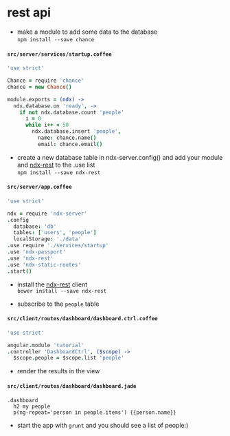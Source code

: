 # rest api
- make a module to add some data to the database  
`npm install --save chance`  

#### `src/server/services/startup.coffee`  

```coffeescript
'use strict'

Chance = require 'chance'
chance = new Chance()

module.exports = (ndx) ->
  ndx.database.on 'ready', ->
    if not ndx.database.count 'people'
      i = 0
      while i++ < 50
        ndx.database.insert 'people', 
          name: chance.name()
          email: chance.email()
```  
- create a new database table in ndx-server.config() and add your module and [ndx-rest](https://github.com/ndxbxrme/ndx-rest) to the .use list  
`npm install --save ndx-rest`  

#### `src/server/app.coffee`  

```coffeescript
'use strict'

ndx = require 'ndx-server'
.config
  database: 'db'
  tables: ['users', 'people']
  localStorage: './data'
.use require './services/startup'
.use 'ndx-passport'
.use 'ndx-rest'
.use 'ndx-static-routes'
.start()
```

- install the [ndx-rest](https://github.com/ndxbxrme/ndx-rest-client) client  
`bower install --save ndx-rest`  

- subscribe to the `people` table  

#### `src/client/routes/dashboard/dashboard.ctrl.coffee`

```coffeescript
'use strict'

angular.module 'tutorial'
.controller 'DashboardCtrl', ($scope) ->
  $scope.people = $scope.list 'people'
```  

- render the results in the view  

#### `src/client/routes/dashboard/dashboard.jade`  

```jade
.dashboard 
  h2 my people
  p(ng-repeat='person in people.items') {{person.name}}
```

- start the app with `grunt` and you should see a list of people:)
